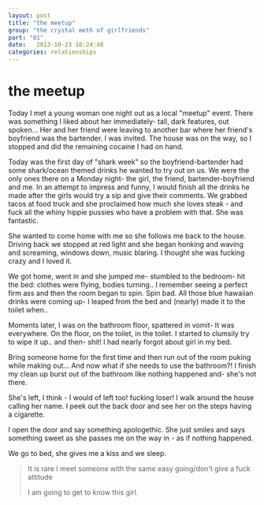 ```yaml
---
layout: post
title: "the meetup"
group: "the crystal meth of girlfriends"
part: "01"
date:   2013-10-23 18:24:48
categories: relationships
---
```


# the meetup

Today I met a young woman one night out as a local "meetup" event.
There was something I liked about her immediately- tall, dark features, out spoken...
Her and her friend were leaving to another bar where her friend's boyfriend was the bartender.
I was invited. The house was on the way, so I stopped and did the remaining cocaine I had on hand.

Today was the first day of "shark week" so the boyfriend-bartender had
some shark/ocean themed drinks he wanted to try out on us. We were the only ones there on a Monday night-
the girl, the friend, bartender-boyfriend and me. In an attempt to impress and funny,
I would finish all the drinks he made after the girls would try a sip and give their comments.
We grabbed tacos at food truck and she proclaimed how much she loves steak -
and fuck all the whiny hippie pussies who have a problem with that. She was fantastic.

She wanted to come home with me so she follows me back to the house.
Driving back we stopped at red light and she began honking and waving and screaming, windows down, music blaring.
I thought she was fucking crazy and I loved it.

We got home, went in and she jumped me- stumbled to the bedroom- hit the bed:
clothes were flying, bodies turning..
I remember seeing a perfect firm ass and then the room began to spin.
Spin bad. All those blue hawaiian drinks were coming up-
I leaped from the bed and (nearly) made it to the toilet when..


Moments later, I was on the bathroom floor, spattered in vomit-
It was everywhere. On the floor, on the toilet, in the toilet.
I started to clumsily try to wipe it up.. and then- shit! I had nearly forgot about girl in my bed.

Bring someone home for the first time and then run out of the room puking while making out...
And now what if she needs to use the bathroom?! I finish my clean up burst out of the bathroom
like nothing happened and- she's not there.

She's left, I think - I would of left too! fucking loser!
I walk around the house calling her name. I peek out the back door and see her on the steps having a cigarette.

I open the door and say something apologethic. She just smiles and says
something sweet as she passes me on the way in - as if nothing happened.

We go to bed, she gives me a kiss and we sleep.

>
> It is rare I meet someone with the same easy going/don't give a fuck attitude
>
> I am going to get to know this girl.
>
